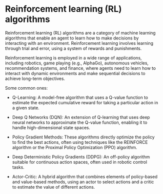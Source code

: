 # Reinforcement learning (RL) algorithms

Reinforcement learning (RL) algorithms are a category of machine learning algorithms that enable an agent to learn how to make decisions by interacting with an environment. Reinforcement learning involves learning through trial and error, using a system of rewards and punishments.

Reinforcement learning is employed in a wide range of applications, including robotics, game playing (e.g., AlphaGo), autonomous vehicles, recommendation systems, and finance, where agents need to learn how to interact with dynamic environments and make sequential decisions to achieve long-term objectives.

Some common ones:

* Q-Learning: A model-free algorithm that uses a Q-value function to estimate the expected cumulative reward for taking a particular action in a given state.

* Deep Q Networks (DQN): An extension of Q-learning that uses deep neural networks to approximate the Q-value function, enabling it to handle high-dimensional state spaces.

* Policy Gradient Methods: These algorithms directly optimize the policy to find the best actions, often using techniques like the REINFORCE algorithm or the Proximal Policy Optimization (PPO) algorithm.

* Deep Deterministic Policy Gradients (DDPG): An off-policy algorithm suitable for continuous action spaces, often used in robotic control tasks.

* Actor-Critic: A hybrid algorithm that combines elements of policy-based and value-based methods, using an actor to select actions and a critic to estimate the value of different actions.
